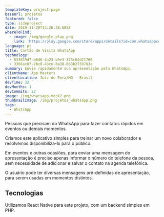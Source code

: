 ```yaml
---
templateKey: project-page
baseUrl: projetos
featured: false
type: sideproject
date: 2019-11-20T13:26:38.602Z
whereToFind:
  - image: /img/google_play.png
    link: 'https://play.google.com/store/apps/details?id=com.whatsappcontactcard'
language: pt
title: Cartão de Visita WhatsApp
technology:
  - 833639d7-b646-4a23-b9e3-373c04d21766
  - 3366ac07-2bc0-43ce-8a38-863b2759763a
summary: Envie rapidamente sua apresentação pelo WhatsApp.
clientName: App Masters
clientLocation: Juiz de Fora/MG - Brasil
devTime: 32
devMonths: 1
devCommits: 22
image: /img/whatsapp-mock2.png
thumbnailImage: /img/projetos_whatsapp.png
tags:
  - WhatsApp
---
```

Pessoas que precisam do WhatsApp para fazer contatos rápidos em eventos ou demais momentos.

Criamos este aplicativo simples para treinar um novo colaborador e resolvemos disponibiliza-lo para o público.

Em eventos e outras ocasiões, para enviar uma mensagem de apresentação é preciso apenas informar o número do telefone da pessoa, sem necessidade de adicionar e salvar o contato na agenda telefônica.

O usuário pode ter diversas mensagens pré-definidas de apresentação, para serem usadas em momentos distintos.

## Tecnologias

Utilizamos React Native para este projeto, com um backend simples em PHP.
